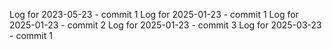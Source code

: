 Log for 2023-05-23 - commit 1
Log for 2025-01-23 - commit 1
Log for 2025-01-23 - commit 2
Log for 2025-01-23 - commit 3
Log for 2025-03-23 - commit 1
